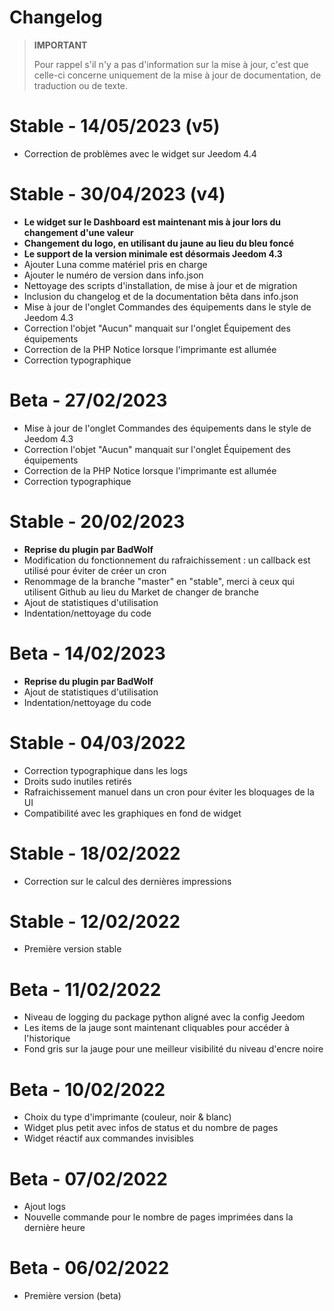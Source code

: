 # Changelog

>**IMPORTANT**
>
>Pour rappel s'il n'y a pas d'information sur la mise à jour, c'est que celle-ci concerne uniquement de la mise à jour de documentation, de traduction ou de texte.

# Stable - 14/05/2023 (v5)
- Correction de problèmes avec le widget sur Jeedom 4.4

# Stable - 30/04/2023 (v4)
- **Le widget sur le Dashboard est maintenant mis à jour lors du changement d'une valeur**
- **Changement du logo, en utilisant du jaune au lieu du bleu foncé**
- **Le support de la version minimale est désormais Jeedom 4.3**
- Ajouter Luna comme matériel pris en charge
- Ajouter le numéro de version dans info.json
- Nettoyage des scripts d'installation, de mise à jour et de migration
- Inclusion du changelog et de la documentation bêta dans info.json
- Mise à jour de l'onglet Commandes des équipements dans le style de Jeedom 4.3
- Correction l'objet "Aucun" manquait sur l'onglet Équipement des équipements
- Correction de la PHP Notice lorsque l'imprimante est allumée
- Correction typographique

# Beta - 27/02/2023
- Mise à jour de l'onglet Commandes des équipements dans le style de Jeedom 4.3
- Correction l'objet "Aucun" manquait sur l'onglet Équipement des équipements
- Correction de la PHP Notice lorsque l'imprimante est allumée
- Correction typographique

# Stable - 20/02/2023
- **Reprise du plugin par BadWolf**
- Modification du fonctionnement du rafraichissement : un callback est utilisé pour éviter de créer un cron
- Renommage de la branche "master" en "stable", merci à ceux qui utilisent Github au lieu du Market de changer de branche
- Ajout de statistiques d'utilisation
- Indentation/nettoyage du code

# Beta - 14/02/2023
- **Reprise du plugin par BadWolf**
- Ajout de statistiques d'utilisation
- Indentation/nettoyage du code

# Stable - 04/03/2022
- Correction typographique dans les logs
- Droits sudo inutiles retirés
- Rafraichissement manuel dans un cron pour éviter les bloquages de la UI
- Compatibilité avec les graphiques en fond de widget

# Stable - 18/02/2022
- Correction sur le calcul des dernières impressions

# Stable - 12/02/2022
- Première version stable

# Beta - 11/02/2022
- Niveau de logging du package python aligné avec la config Jeedom
- Les items de la jauge sont maintenant cliquables pour accéder à l'historique
- Fond gris sur la jauge pour une meilleur visibilité du niveau d'encre noire

# Beta - 10/02/2022
- Choix du type d'imprimante (couleur, noir & blanc)
- Widget plus petit avec infos de status et du nombre de pages
- Widget réactif aux commandes invisibles

# Beta - 07/02/2022
- Ajout logs
- Nouvelle commande pour le nombre de pages imprimées dans la dernière heure

# Beta - 06/02/2022
- Première version (beta)

